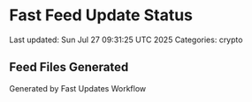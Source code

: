 # Fast Feed Update Status
Last updated: Sun Jul 27 09:31:25 UTC 2025
Categories: crypto

## Feed Files Generated

Generated by Fast Updates Workflow
